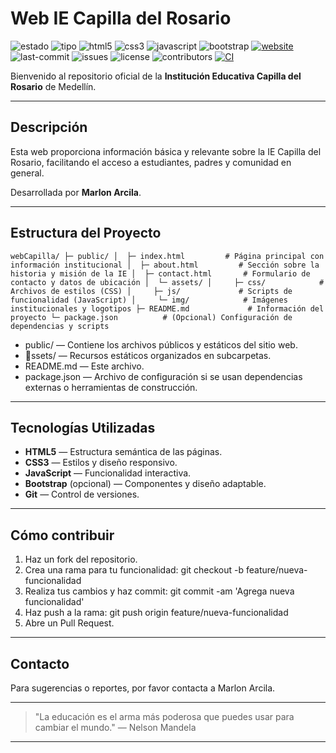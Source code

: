 ﻿# Web IE Capilla del Rosario

![estado](https://img.shields.io/badge/estado-en%20desarrollo-orange)
![tipo](https://img.shields.io/badge/tipo-sitio%20est%C3%A1tico-informational)
![html5](https://img.shields.io/badge/HTML5-E34F26?logo=html5&logoColor=white)
![css3](https://img.shields.io/badge/CSS3-1572B6?logo=css3&logoColor=white)
![javascript](https://img.shields.io/badge/JavaScript-F7DF1E?logo=javascript&logoColor=black)
![bootstrap](https://img.shields.io/badge/Bootstrap-5.3-7952B3?logo=bootstrap&logoColor=white)
[![website](https://img.shields.io/website?url=https%3A%2F%2Fmarlonmedellin.github.io%2FwebCapilla%2F)](https://marlonmedellin.github.io/webCapilla/)
![last-commit](https://img.shields.io/github/last-commit/marlonmedellin/webCapilla)
![issues](https://img.shields.io/github/issues/marlonmedellin/webCapilla)
![license](https://img.shields.io/github/license/marlonmedellin/webCapilla)
![contributors](https://img.shields.io/github/contributors/marlonmedellin/webCapilla)
[![CI](https://img.shields.io/github/actions/workflow/status/marlonmedellin/webCapilla/ci.yml?branch=main)](https://github.com/marlonmedellin/webCapilla/actions)

Bienvenido al repositorio oficial de la **Institución Educativa Capilla del Rosario** de Medellín.

---

## Descripción

Esta web proporciona información básica y relevante sobre la IE Capilla del Rosario, facilitando el acceso a estudiantes, padres y comunidad en general.

Desarrollada por **Marlon Arcila**.

---

## Estructura del Proyecto

`
webCapilla/
├─ public/
│  ├─ index.html         # Página principal con información institucional
│  ├─ about.html         # Sección sobre la historia y misión de la IE
│  ├─ contact.html       # Formulario de contacto y datos de ubicación
│  └─ assets/
│     ├─ css/            # Archivos de estilos (CSS)
│     ├─ js/             # Scripts de funcionalidad (JavaScript)
│     └─ img/            # Imágenes institucionales y logotipos
├─ README.md             # Información del proyecto
└─ package.json          # (Opcional) Configuración de dependencias y scripts
`

- public/ — Contiene los archivos públicos y estáticos del sitio web.
- ssets/ — Recursos estáticos organizados en subcarpetas.
- README.md — Este archivo.
- package.json — Archivo de configuración si se usan dependencias externas o herramientas de construcción.

---

## Tecnologías Utilizadas

- **HTML5** — Estructura semántica de las páginas.
- **CSS3** — Estilos y diseño responsivo.
- **JavaScript** — Funcionalidad interactiva.
- **Bootstrap** (opcional) — Componentes y diseño adaptable.
- **Git** — Control de versiones.

---

## Cómo contribuir

1. Haz un fork del repositorio.
2. Crea una rama para tu funcionalidad: git checkout -b feature/nueva-funcionalidad
3. Realiza tus cambios y haz commit: git commit -am 'Agrega nueva funcionalidad'
4. Haz push a la rama: git push origin feature/nueva-funcionalidad
5. Abre un Pull Request.

---

## Contacto

Para sugerencias o reportes, por favor contacta a Marlon Arcila.

---

> "La educación es el arma más poderosa que puedes usar para cambiar el mundo." — Nelson Mandela

---
